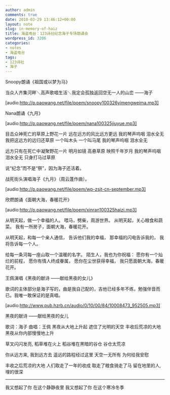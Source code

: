 ```yaml
---
author: admin
comments: true
date: 2010-03-29 13:46:12+00:00
layout: note
slug: in-memory-of-haiz
title: 海盗电台：123诗社纪念海子专场朗诵会
wordpress_id: 3206
categories:
- notes
- 海盗电台
tags:
- 123诗社
- 海子
---
```


Snoopy朗诵《祖国或以梦为马》

当众人齐集河畔＼高声歌唱生活＼我定会孤独返回空无一人的山峦  ——海子

[audio:http://p.paowang.net/file/poem/snoopy100326yimengweima.mp3]

Nana朗诵《九月》

[audio:http://p.paowang.net/file/poem/nana100325jiuyue.mp3]

目击众神死亡的草原上野花一片
远在远方的风比远方更远
我的琴声呜咽 泪水全无
我把这远方的远归还草原
一个叫木头 一个叫马尾
我的琴声呜咽 泪水全无

远方只有在死亡中凝聚野花一片
明月如镜 高悬草原 映照千年岁月
我的琴声呜咽 泪水全无
只身打马过草原

说“纪念”而不是“祭”，因为海子还活着。

战死街头演唱海子《九月》（周云蓬作曲）。

[audio:http://p.paowang.net/file/poem/wp-zsjt-cn-september.mp3]

欣燃朗诵《面朝大海，春暖花开》

[audio:http://p.paowang.net/file/poem/xinran100325haizi.mp3]

从明天起，做一个幸福的人。
喂马，劈柴，周游世界。
从明天起，关心粮食和蔬菜。
我有一所房子，面朝大海，春暖花开。

从明天起，和每一个亲人通信，
告诉他们我的幸福，
那幸福的闪电告诉我的，
我将告诉每一个人。

给每一条河每一座山取一个温暖的名字。
陌生人，我也为你祝福：
愿你有一个灿烂的前程，
愿你有情人终成眷属，
愿你在尘世获得幸福，
我只愿面朝大海，春暖花开。

王佩演唱《黑夜的献诗 ——献给黑夜的女儿》

歌词的主体部分是海子写的，曲是我自己配的，吉他已经多年不练，勉强伴音而已。我唯一敢保证的是真唱。

[audio:http://www.pub.hzrb.cn/audio/0/10/00/84/10008473_952505.mp3]

黑夜的献诗 ——献给黑夜的女儿

歌词：海子
曲唱：王佩
黑夜从大地上升起
遮住了光明的天空
丰收后荒凉的大地
黑夜从你内部慢慢地上升

草叉闪闪发亮, 
稻草堆在火上
稻谷堆在黑暗的谷仓
谷仓太荒凉

你从远方来, 我到远方去
遥远的路程经过这里
天空一无所有
为何给我安慰

丰收之后荒凉的大地
人们取走了一年的收成
取走了粮食骑走了马
留在地里的人, 埋的很深

----------------------------------------------

我又想起了你
在这个静静夜里
我又想起了你
在这个寒冷冬季
